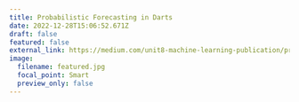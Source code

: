 ```yaml
---
title: Probabilistic Forecasting in Darts
date: 2022-12-28T15:06:52.671Z
draft: false
featured: false
external_link: https://medium.com/unit8-machine-learning-publication/probabilistic-forecasting-in-darts-e88fbe83344e
image:
  filename: featured.jpg
  focal_point: Smart
  preview_only: false
---
```

